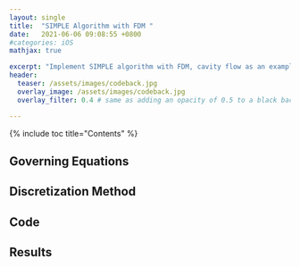 ```yaml
---
layout: single
title:  "SIMPLE Algorithm with FDM "
date:   2021-06-06 09:08:55 +0800
#categories: iOS
mathjax: true

excerpt: "Implement SIMPLE algorithm with FDM, cavity flow as an example"
header:
  teaser: /assets/images/codeback.jpg
  overlay_image: /assets/images/codeback.jpg
  overlay_filter: 0.4 # same as adding an opacity of 0.5 to a black background

---
```


{% include toc title="Contents" %}

## Governing Equations


## Discretization Method

## Code

## Results
